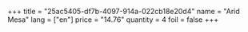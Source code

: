 +++
title = "25ac5405-df7b-4097-914a-022cb18e20d4"
name = "Arid Mesa"
lang = ["en"]
price = "14.76"
quantity = 4
foil = false
+++
